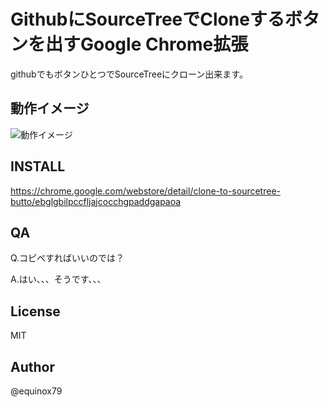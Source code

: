 GithubにSourceTreeでCloneするボタンを出すGoogle Chrome拡張
========================================

githubでもボタンひとつでSourceTreeにクローン出来ます。


動作イメージ
----
![動作イメージ](http://farm3.staticflickr.com/2820/10629015693_8655be6e79_o.jpg)


INSTALL
----
https://chrome.google.com/webstore/detail/clone-to-sourcetree-butto/ebglgbilpccfljajcocchgpaddgapaoa

QA
----
Q.コピペすればいいのでは？

A.はい、、、そうです、、、


License
----
MIT


Author
----
@equinox79


